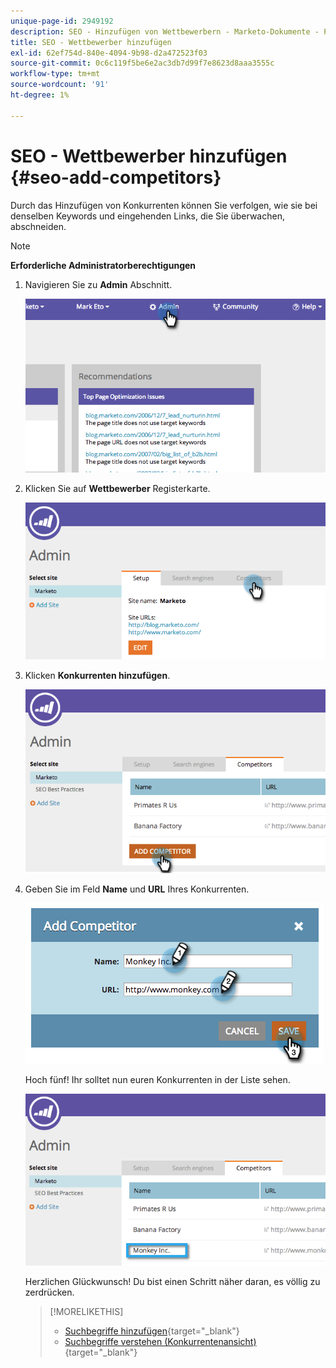 ```yaml
---
unique-page-id: 2949192
description: SEO - Hinzufügen von Wettbewerbern - Marketo-Dokumente - Produktdokumentation
title: SEO - Wettbewerber hinzufügen
exl-id: 62ef754d-840e-4094-9b98-d2a472523f03
source-git-commit: 0c6c119f5be6e2ac3db7d99f7e8623d8aaa3555c
workflow-type: tm+mt
source-wordcount: '91'
ht-degree: 1%

---
```


# SEO - Wettbewerber hinzufügen {#seo-add-competitors}

Durch das Hinzufügen von Konkurrenten können Sie verfolgen, wie sie bei denselben Keywords und eingehenden Links, die Sie überwachen, abschneiden.

>[!NOTE]
>
>**Erforderliche Administratorberechtigungen**

1. Navigieren Sie zu **Admin** Abschnitt.

   ![](assets/image2014-9-17-21-3a12-3a15.png)

1. Klicken Sie auf **Wettbewerber** Registerkarte.

   ![](assets/image2014-9-17-21-3a12-3a31.png)

1. Klicken **Konkurrenten hinzufügen**.

   ![](assets/image2014-9-17-21-3a12-3a38.png)

1. Geben Sie im Feld **Name** und **URL** Ihres Konkurrenten.

   ![](assets/image2014-9-17-21-3a13-3a5.png)

   Hoch fünf! Ihr solltet nun euren Konkurrenten in der Liste sehen.

   ![](assets/image2014-9-17-21-3a13-3a14.png)

   Herzlichen Glückwunsch! Du bist einen Schritt näher daran, es völlig zu zerdrücken.

   >[!MORELIKETHIS]
   >
   >* [Suchbegriffe hinzufügen](/help/marketo/product-docs/additional-apps/seo/keywords/seo-add-keywords.md){target=&quot;_blank&quot;}
   >* [Suchbegriffe verstehen (Konkurrentenansicht)](/help/marketo/product-docs/additional-apps/seo/keywords/seo-understanding-keywords.md){target=&quot;_blank&quot;}

